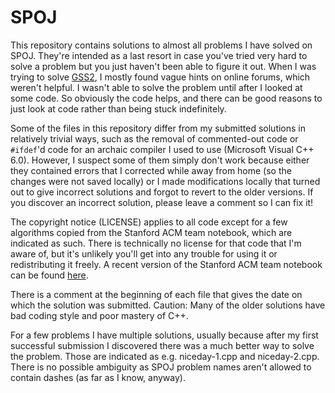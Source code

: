 SPOJ
====

This repository contains solutions to almost all problems I have solved on
SPOJ. They're intended as a last resort in case you've tried very hard to solve
a problem but you just haven't been able to figure it out. When I was trying to
solve <a href="http://www.spoj.com/problems/GSS2/">GSS2</a>, I mostly found
vague hints on online forums, which weren't helpful.  I wasn't able to solve
the problem until after I looked at some code. So obviously the code helps, and
there can be good reasons to just look at code rather than being stuck
indefinitely.

Some of the files in this repository differ from my submitted solutions in
relatively trivial ways, such as the removal of commented-out code or
`#ifdef`'d code for an archaic compiler I used to use (Microsoft Visual C++
6.0). However, I suspect some of them simply don't work because either they
contained errors that I corrected while away from home (so the changes were
not saved locally) or I made modifications locally that turned out to give
incorrect solutions and forgot to revert to the older versions. If you discover
an incorrect solution, please leave a comment so I can fix it!

The copyright notice (LICENSE) applies to all code except for a few algorithms
copied from the Stanford ACM team notebook, which are indicated as such. There
is technically no license for that code that I'm aware of, but it's unlikely
you'll get into any trouble for using it or redistributing it freely. A recent
version of the Stanford ACM team notebook can be found <a
href="http://stanford.edu/~liszt90/acm/notebook.html">here</a>.

There is a comment at the beginning of each file that gives the date on which
the solution was submitted. Caution: Many of the older solutions have bad
coding style and poor mastery of C++.

For a few problems I have multiple solutions, usually because after my first
successful submission I discovered there was a much better way to solve the
problem. Those are indicated as e.g. niceday-1.cpp and niceday-2.cpp. There is
no possible ambiguity as SPOJ problem names aren't allowed to contain dashes
(as far as I know, anyway).

